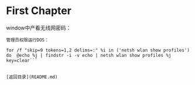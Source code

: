 # First Chapter

window中产看无线网密码：<br>
```
管理员权限运行DOS：

for /f "skip=9 tokens=1,2 delims=:" %i in ('netsh wlan show profiles') do  @echo %j | findstr -i -v echo | netsh wlan show profiles %j key=clear```


[返回目录](README.md)
